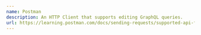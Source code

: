 ```yaml
---
name: Postman
description: An HTTP Client that supports editing GraphQL queries.
url: https://learning.postman.com/docs/sending-requests/supported-api-frameworks/graphql/
---
```



